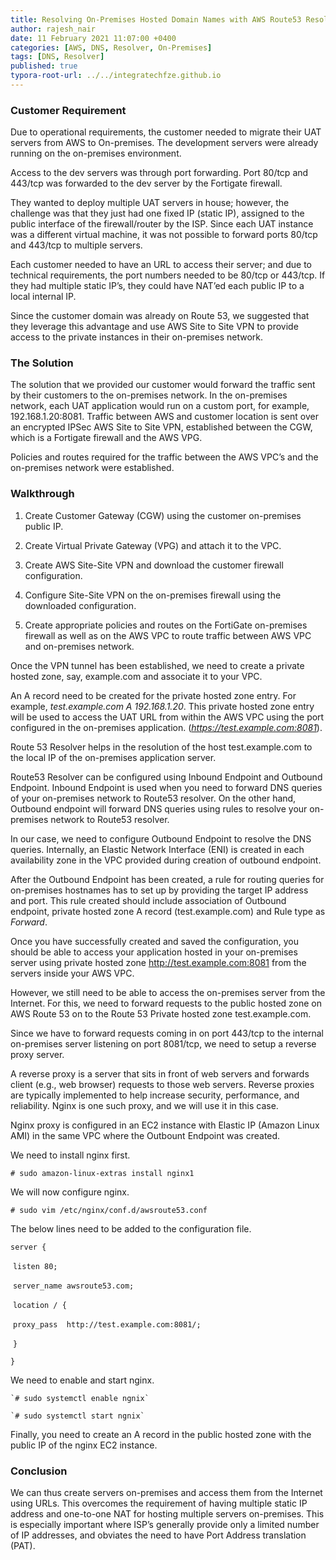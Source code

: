 ```yaml
---
title: Resolving On-Premises Hosted Domain Names with AWS Route53 Resolver
author: rajesh_nair
date: 11 February 2021 11:07:00 +0400
categories: [AWS, DNS, Resolver, On-Premises]
tags: [DNS, Resolver]
published: true
typora-root-url: ../../integratechfze.github.io
---
```


### **Customer Requirement**

Due to operational requirements, the customer needed to migrate their UAT servers from AWS to On-premises. The development servers were already running on the on-premises environment.

Access to the dev servers was through port forwarding. Port 80/tcp and 443/tcp was forwarded to the dev server by the Fortigate firewall.

They wanted to deploy multiple UAT servers in house; however, the challenge was that they just had one fixed IP (static IP), assigned to the public interface of the firewall/router by the ISP. Since each UAT instance was a different virtual machine, it was not possible to forward ports 80/tcp and 443/tcp to multiple servers.

Each customer needed to have an URL to access their server; and due to technical requirements, the port numbers needed to be 80/tcp or 443/tcp. If they had multiple static IP’s, they could have NAT’ed each public IP to a local internal IP.

Since the customer domain was already on Route 53, we suggested that they leverage this advantage and use AWS Site to Site VPN to provide access to the private instances in their on-premises network.

### **The Solution**

The solution that we provided our customer would forward the traffic sent by their customers to the on-premises network. In the on-premises network, each UAT application would run on a custom port, for example, 192.168.1.20:8081. Traffic between AWS and customer location is sent over an encrypted IPSec AWS Site to Site VPN, established between the CGW, which is a Fortigate firewall and the AWS VPG.

Policies and routes required for the traffic between the AWS VPC’s and the on-premises network were established.

### Walkthrough

1. Create Customer Gateway (CGW) using the customer on-premises public IP.

2. Create Virtual Private Gateway (VPG) and attach it to the VPC.

3. Create AWS Site-Site VPN and download the customer firewall configuration.

4. Configure Site-Site VPN on the on-premises firewall using the downloaded configuration.

5. Create appropriate policies and routes on the FortiGate on-premises firewall as well as on the AWS VPC to route traffic between AWS VPC and on-premises network.

Once the VPN tunnel has been established, we need to create a private hosted zone, say, example.com and associate it to your VPC.

An A record need to be created for the private hosted zone entry. For example, *test.example.com A 192.168.1.20*. This private hosted zone entry will be used to access the UAT URL from within the AWS VPC using the port configured in the on-premises application. (*https://test.example.com:8081*). 

Route 53 Resolver helps in the resolution of the host test.example.com to the local IP of the on-premises application server. 

Route53 Resolver can be configured using Inbound Endpoint and Outbound Endpoint. Inbound Endpoint is used when you need to forward DNS queries of your on-premises network to Route53 resolver. On the other hand, Outbound endpoint will forward DNS queries using rules to resolve your on-premises network to Route53 resolver. 

In our case, we need to configure Outbound Endpoint to resolve the DNS queries. Internally, an Elastic Network Interface (ENI) is created in each availability zone in the VPC provided during creation of outbound endpoint. 

 After the Outbound Endpoint has been created, a rule for routing queries for on-premises hostnames has to set up by providing the target IP address and port. This rule created should include association of Outbound endpoint, private hosted zone A record (test.example.com) and Rule type as *Forward*.

 Once you have successfully created and saved the configuration, you should be able to access your application hosted in your on-premises server using private hosted zone http://test.example.com:8081 from the servers inside your AWS VPC.

However, we still need to be able to access the on-premises server from the Internet. For this, we need to forward requests to the public hosted zone on AWS Route 53 on to the Route 53 Private hosted zone test.example.com. 

Since we have to forward requests coming in on port 443/tcp to the internal on-premises server listening on port 8081/tcp, we need to setup a reverse proxy server.

A reverse proxy is a server that sits in front of web servers and forwards client (e.g., web browser) requests to those web servers. Reverse proxies are typically implemented to help increase security, performance, and reliability. Nginx is one such proxy, and we will use it in this case.

Nginx proxy is configured in an EC2 instance with Elastic IP (Amazon Linux AMI) in the same VPC where the Outbount Endpoint was created. 

We need to install nginx first.

`# sudo amazon-linux-extras install nginx1`

We will now configure nginx. 

`# sudo vim /etc/nginx/conf.d/awsroute53.conf`

The below lines need to be added to the configuration file.

`server {`   

​		`listen 80;`   

​		`server_name awsroute53.com;`  

​		 `location / {`     

​			`proxy_pass  http://test.example.com:8081/;`   

​		`}`  

`}`  

 

We need to enable and start nginx.
```
`# sudo systemctl enable ngnix`

`# sudo systemctl start ngnix`
```
 

Finally, you need to create an A record in the public hosted zone with the public IP of the nginx EC2 instance. 

### **Conclusion**

We can thus create servers on-premises and access them from the Internet using URLs. This overcomes the requirement of having multiple static IP address and one-to-one NAT for hosting multiple servers on-premises. This is especially important where ISP’s generally provide only a limited number of IP addresses, and obviates the need to have Port Address translation (PAT).   
